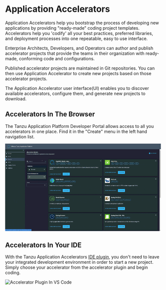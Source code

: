 # Application Accelerators

Application Accelerators help you bootstrap the process of developing new applications by providing "ready-made" coding project templates. Accelerators help you 'codify' all your best practices, preferred libraries, and deployment processes into one repeatable, easy to use interface.

Enterprise Architects, Developers, and Operators can author and publish accelerator projects that provide the teams in their organization with ready-made, conforming code and configurations.

Published accelerator projects are maintained in Git repositories. You can then use Application Accelerator to create new projects based on those accelerator projects.

The Application Accelerator user interface(UI) enables you to discover available accelerators, configure them, and generate new projects to download.

## Accelerators In The Browser

The Tanzu Application Platform Developer Portal allows access to all you accelerators in one place. Find it in the "Create" menu in the left hand navigation list.

![Accelerator Browser](./images/accelerator-browser-anim.GIF)

## Accelerators In Your IDE

With the Tanzu Application Accelerators [IDE plugin](ide-plugins.md), you don't need to leave your integrated development environment in order to start a new project. Simply choose your accelerator from the accelerator plugin and begin coding. 

![Accelerator Plugin In VS Code](./images/accelerator-ide-anim.GIF)
